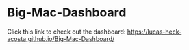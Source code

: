 # Big-Mac-Dashboard


Click this link to check out the dashboard: https://lucas-heck-acosta.github.io/Big-Mac-Dashboard/
